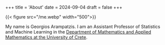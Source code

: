 +++
title = 'About'
date = 2024-09-04
draft = false
+++

{{< figure src="/me.webp" width="500">}}

My name is Georgios Arampatzis. 
I am an Assistant Professor of Statistics and Machine Learning in the 
[Department of Mathematics and Applied Mathematics at the University of Crete](http://math.uoc.gr/en/).
